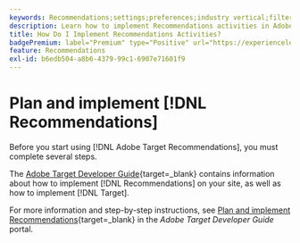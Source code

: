 ```yaml
---
keywords: Recommendations;settings;preferences;industry vertical;filter incompatible criteria;default host group;thumb base url;recommendations api token
description: Learn how to implement Recommendations activities in Adobe Target. 
title: How Do I Implement Recommendations Activities?
badgePremium: label="Premium" type="Positive" url="https://experienceleague.adobe.com/docs/target/using/introduction/intro.html?lang=en#premium newtab=true" tooltip="See what's included in Target Premium."
feature: Recommendations
exl-id: b6edb504-a8b6-4379-99c1-6907e71601f9
---
```

# Plan and implement [!DNL Recommendations] 

Before you start using [!DNL Adobe Target Recommendations], you must complete several steps.

The [Adobe Target Developer Guide](https://experienceleague.corp.adobe.com/docs/target-dev/developer/overview.html){target=_blank} contains information about how to implement [!DNL Recommendations] on your site, as well as how to implement [!DNL Target].

For more information and step-by-step instructions, see [Plan and implement Recommendations](https://experienceleague.corp.adobe.com/docs/target-dev/developer/recommendations.html){target=_blank} in the *Adobe Target Developer Guide* portal.
